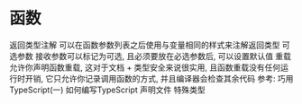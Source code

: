 # 函数

返回类型注解
可以在函数参数列表之后使用与变量相同的样式来注解返回类型
可选参数
接收参数可以标记为可选, 且必须要放在必选参数后, 可以设置默认值
重载
允许你声明函数重载, 这对于文档 + 类型安全来说很实用, 且函数重载没有任何运行时开销, 它只允许你记录调用函数的方式, 并且编译器会检查其余代码
参考: 巧用TypeScript(一)  如何编写TypeScript 声明文件
特殊类型